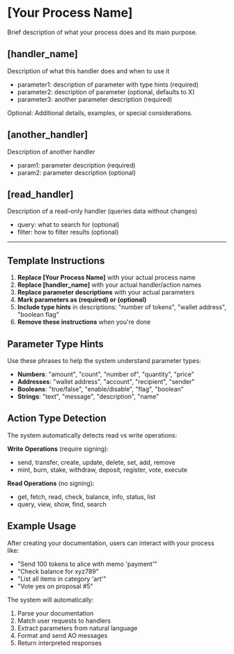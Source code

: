 # [Your Process Name]

Brief description of what your process does and its main purpose.

## [handler_name]

Description of what this handler does and when to use it

- parameter1: description of parameter with type hints (required)
- parameter2: description of parameter (optional, defaults to X)
- parameter3: another parameter description (required)

Optional: Additional details, examples, or special considerations.

## [another_handler]

Description of another handler

- param1: parameter description (required)
- param2: parameter description (optional)

## [read_handler]

Description of a read-only handler (queries data without changes)

- query: what to search for (optional)
- filter: how to filter results (optional)

---

## Template Instructions

1. **Replace [Your Process Name]** with your actual process name
2. **Replace [handler_name]** with your actual handler/action names
3. **Replace parameter descriptions** with your actual parameters
4. **Mark parameters as (required) or (optional)**
5. **Include type hints** in descriptions: "number of tokens", "wallet address", "boolean flag"
6. **Remove these instructions** when you're done

## Parameter Type Hints

Use these phrases to help the system understand parameter types:

- **Numbers**: "amount", "count", "number of", "quantity", "price"
- **Addresses**: "wallet address", "account", "recipient", "sender"
- **Booleans**: "true/false", "enable/disable", "flag", "boolean"
- **Strings**: "text", "message", "description", "name"

## Action Type Detection

The system automatically detects read vs write operations:

**Write Operations** (require signing):

- send, transfer, create, update, delete, set, add, remove
- mint, burn, stake, withdraw, deposit, register, vote, execute

**Read Operations** (no signing):

- get, fetch, read, check, balance, info, status, list
- query, view, show, find, search

## Example Usage

After creating your documentation, users can interact with your process like:

- "Send 100 tokens to alice with memo 'payment'"
- "Check balance for xyz789"
- "List all items in category 'art'"
- "Vote yes on proposal #5"

The system will automatically:

1. Parse your documentation
2. Match user requests to handlers
3. Extract parameters from natural language
4. Format and send AO messages
5. Return interpreted responses
